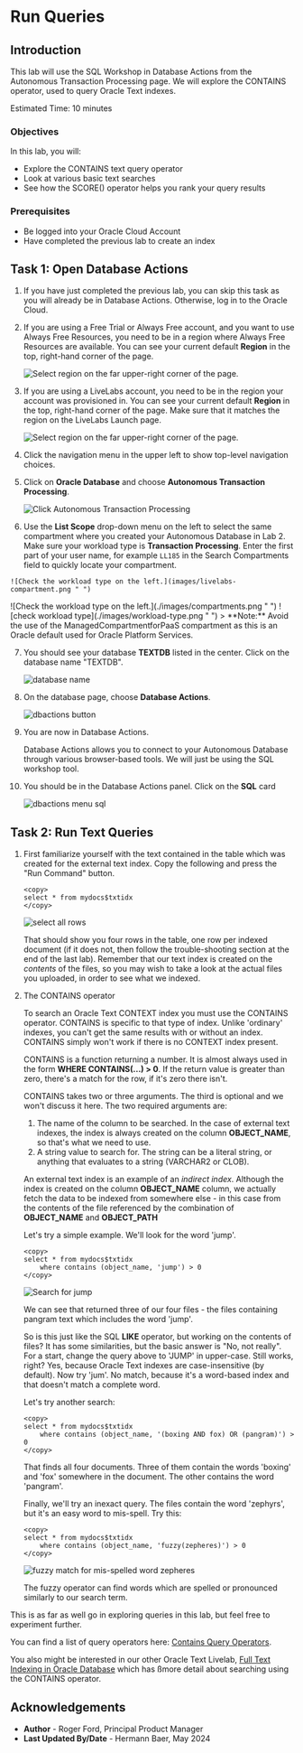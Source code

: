 # Run Queries

## Introduction

This lab will use the SQL Workshop in Database Actions from the Autonomous Transaction Processing page. We will explore the CONTAINS operator, used to query Oracle Text indexes.

Estimated Time: 10 minutes

### Objectives

In this lab, you will:

* Explore the CONTAINS text query operator
* Look at various basic text searches
* See how the SCORE() operator helps you rank your query results

### Prerequisites

* Be logged into your Oracle Cloud Account
* Have completed the previous lab to create an index

## Task 1: Open Database Actions

1. If you have just completed the previous lab, you can skip this task as you will already be in Database Actions.
Otherwise, log in to the Oracle Cloud.

<if type="freetier">

2. If you are using a Free Trial or Always Free account, and you want to use Always Free Resources, you need to be in a region where Always Free Resources are available. You can see your current default **Region** in the top, right-hand corner of the page.

    ![Select region on the far upper-right corner of the page.](./images/region.png " ")

</if>
<if type="livelabs">

3. If you are using a LiveLabs account, you need to be in the region your account was provisioned in. You can see your current default **Region** in the top, right-hand corner of the page. Make sure that it matches the region on the LiveLabs Launch page.

    ![Select region on the far upper-right corner of the page.](./images/region.png " ")

</if>

4. Click the navigation menu in the upper left to show top-level navigation choices.

5. Click on **Oracle Database** and choose **Autonomous Transaction Processing**.

    ![Click Autonomous Transaction Processing](./images/adb-atp.png " ")

6. Use the __List Scope__ drop-down menu on the left to select the same compartment where you created your Autonomous Database in Lab 2. Make sure your workload type is __Transaction Processing__. <if type="livelabs">Enter the first part of your user name, for example `LL185` in the Search Compartments field to quickly locate your compartment.
<if type="livelabs">

    ![Check the workload type on the left.](images/livelabs-compartment.png " ")

</if>
<if type="freetier">
    ![Check the workload type on the left.](./images/compartments.png " ")
</if>
    ![check workload type](./images/workload-type.png " ")

<if type="freetier">
   > **Note:** Avoid the use of the ManagedCompartmentforPaaS compartment as this is an Oracle default used for Oracle Platform Services.
</if>

7. You should see your database **TEXTDB** listed in the center. Click on the database name "TEXTDB".

    ![database name](./images/database-name.png " ")

8.  On the database page, choose __Database Actions__.

    ![dbactions button](./images/dbactions-button.png " ")

9.  You are now in Database Actions.

    Database Actions allows you to connect to your Autonomous Database through various browser-based tools. We will just be using the SQL workshop tool.
    

10. You should be in the Database Actions panel. Click on the **SQL** card

    ![dbactions menu sql](./images/dbactions-menu-sql.png " ")

## Task 2: Run Text Queries

1.  First familiarize yourself with the text contained in the table which was created for the external text index. Copy the following and press the "Run Command" button.

    ```
    <copy>
    select * from mydocs$txtidx
    </copy>
    ```

    ![select all rows](./images/select-all.png " ")

    That should show you four rows in the table, one row per indexed document (if it does not, then follow the trouble-shooting section at the end of the last lab).
    Remember that our text index is created on the _contents_ of the files, so you may wish to take a look at the actual files you uploaded, in order to see what we indexed.

2.  The CONTAINS operator

    To search an Oracle Text CONTEXT index you must use the CONTAINS operator. CONTAINS is specific to that type of index.
    Unlike 'ordinary' indexes, you can't get the same results with or without an index. CONTAINS simply won't work if there is no CONTEXT index present.

    CONTAINS is a function returning a number. It is almost always used in the form __WHERE CONTAINS(...) > 0__. If the return value is greater than zero, there's a match for the row, if it's zero there isn't.

    CONTAINS takes two or three arguments. The third is optional and we won't discuss it here. The two required arguments are:

    1.  The name of the column to be searched. In the case of external text indexes, the index is always created on the column **OBJECT\_NAME**, so that's what we need to use. 
    2.  A string value to search for. The string can be a literal string, or anything that evaluates to a string (VARCHAR2 or CLOB).
    
    An external text index is an example of an _indirect index_. Although the index is created on the column **OBJECT\_NAME** column, we actually fetch the data to be indexed from somewhere else - in this case from the contents of the file referenced by the combination of **OBJECT\_NAME** and **OBJECT\_PATH**

    Let's try a simple example. We'll look for the word 'jump'. 

    ```
    <copy>
    select * from mydocs$txtidx 
        where contains (object_name, 'jump') > 0
    </copy>
    ```
    ![Search for jump](./images/jump.png " ")

    We can see that returned three of our four files - the files containing pangram text which includes the word 'jump'.

    So is this just like the SQL **LIKE** operator, but working on the contents of files? It has some similarities, but the basic answer is "No, not really". For a start, change the query above to 'JUMP' in upper-case. Still works, right? Yes, because Oracle Text indexes are case-insensitive (by default). Now try 'jum'. No match, because it's a word-based index and that doesn't match a complete word.

    Let's try another search:

    ```
    <copy>
    select * from mydocs$txtidx 
        where contains (object_name, '(boxing AND fox) OR (pangram)') > 0
    </copy>
    ```

    That finds all four documents. Three of them contain the words 'boxing' and 'fox' somewhere in the document. The other contains the word 'pangram'.

    Finally, we'll try an inexact query. The files contain the word 'zephyrs', but it's an easy word to mis-spell. Try this:

    ```
    <copy>
    select * from mydocs$txtidx 
        where contains (object_name, 'fuzzy(zepheres)') > 0
    </copy>
    ```

    ![fuzzy match for mis-spelled word zepheres](./images/zepheres.png " ")

    The fuzzy operator can find words which are spelled or pronounced similarly to our search term.

This is as far as well go in exploring queries in this lab, but feel free to experiment further.

You can find a list of query operators here: [Contains Query Operators](https://docs.oracle.com/en/database/oracle/oracle-database/19/ccref/oracle-text-CONTAINS-query-operators.html).

You also might be interested in our other Oracle Text Livelab, [Full Text Indexing in Oracle Database](https://apexapps.oracle.com/pls/apex/r/dbpm/livelabs/view-workshop?wid=3286) which has ßmore detail about searching using the CONTAINS operator.

## Acknowledgements

- **Author** - Roger Ford, Principal Product Manager
- **Last Updated By/Date** - Hermann Baer, May 2024
